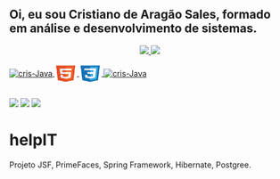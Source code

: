 ## Oi, eu sou Cristiano de Aragão Sales, formado em análise e desenvolvimento de sistemas.

<div align="center">
  <a href="https://github.com/CristianoSalesDev/helpIT.git">
  <img height="180em" src="https://github-readme-stats.vercel.app/api?username=CristianoSalesDev&show_icons=true&theme=dracula&include_all_commits=true&count_private=true"/>
  <img height="180em" src="https://github-readme-stats.vercel.app/api/top-langs/?username=CristianoSalesDev&layout=compact&langs_count=7&theme=dracula"/>
</div>

<div style="display: inline_block"><br>
  <img align="center" alt="cris-Java" height="30" width="40" src="https://cdn.jsdelivr.net/gh/devicons/devicon/icons/java/java-original.svg">          
  <img align="center" alt="cris-HTML" height="30" width="40" src="https://raw.githubusercontent.com/devicons/devicon/master/icons/html5/html5-original.svg">
  <img align="center" alt="cris-CSS" height="30" width="40" src="https://raw.githubusercontent.com/devicons/devicon/master/icons/css3/css3-original.svg">
  <img align="center" alt="cris-Java" height="30" width="40" src="https://cdn.jsdelivr.net/gh/devicons/devicon/icons/postgresql/postgresql-original.svg">          
  
</div>
  
  ##
 
<div> 
  <a href="https://instagram.com/cristiano.aragao.sales" target="_blank"><img src="https://img.shields.io/badge/-Instagram-%23E4405F?style=for-the-badge&logo=instagram&logoColor=white" target="_blank"></a>
<a href = "mailto:cristianoaragaosales@gmail.com"><img src="https://img.shields.io/badge/-Gmail-%23333?style=for-the-badge&logo=gmail&logoColor=white" target="_blank"></a>
 <a href="https://www.linkedin.com/in/cristiano-aragao-43864954" target="_blank"><img src="https://img.shields.io/badge/-LinkedIn-%230077B5?style=for-the-badge&logo=linkedin&logoColor=white" target="_blank"></a>  
</div>  

##

# helpIT
Projeto JSF, PrimeFaces, Spring Framework, Hibernate, Postgree.

